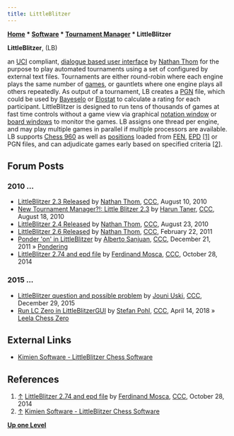 ```yaml
---
title: LittleBlitzer
---
```

**[Home](Home "Home") \* [Software](Software "Software") \* [Tournament Manager](Tournament_Manager "Tournament Manager") \* LittleBlitzer**


**LittleBlitzer**, (LB)  

an [UCI](UCI "UCI") compliant, [dialogue based user interface](https://en.wikipedia.org/wiki/Text-based_user_interface) by [Nathan Thom](Nathan_Thom "Nathan Thom") for the purpose to play automated tournaments using a set of configured by external text files. 
Tournaments are either round-robin where each engine plays the same number of [games](Chess_Game "Chess Game"), or gauntlets where one engine plays all others repeatedly. As output of a tournament, LB creates a [PGN](Portable_Game_Notation "Portable Game Notation") file, which could be used by [Bayeselo](index.php?title=Bayeselo&action=edit&redlink=1 "Bayeselo (page does not exist)") or [Elostat](index.php?title=Elostat&action=edit&redlink=1 "Elostat (page does not exist)") to calculate a rating for each participant. LittleBlitzer is designed to run tens of thousands of games at fast time controls without a game view via graphical [notation window](GUI#NotationWindow "GUI") or [board windows](GUI#BoardWindow "GUI") to monitor the games. LB assigns one thread per engine, and may play multiple games in parallel if multiple processors are available. LB supports [Chess 960](Chess960 "Chess960") as well as [positions](Chess_Position "Chess Position") loaded from [FEN](Forsyth-Edwards_Notation "Forsyth-Edwards Notation"), [EPD](Extended_Position_Description "Extended Position Description") <a id="cite-note-1" href="#cite-ref-1">[1]</a> or PGN files, and can adjudicate games early based on specified criteria <a id="cite-note-2" href="#cite-ref-2">[2]</a>.



## Forum Posts


### 2010 ...


* [LittleBlitzer 2.3 Released](http://www.talkchess.com/forum/viewtopic.php?t=35753) by [Nathan Thom](Nathan_Thom "Nathan Thom"), [CCC](CCC "CCC"), August 10, 2010
* [New Tournament Manager?!: Little Blitzer 2.3](http://www.talkchess.com/forum/viewtopic.php?t=35823) by [Harun Taner](Harun_Taner "Harun Taner"), [CCC](CCC "CCC"), August 18, 2010
* [LittleBlitzer 2.4 Released](http://www.talkchess.com/forum/viewtopic.php?t=35868) by [Nathan Thom](Nathan_Thom "Nathan Thom"), [CCC](CCC "CCC"), August 23, 2010
* [LittleBlitzer 2.6 Released](http://www.talkchess.com/forum/viewtopic.php?t=38167) by [Nathan Thom](Nathan_Thom "Nathan Thom"), [CCC](CCC "CCC"), February 22, 2011
* [Ponder 'on' in LittleBlitzer](http://www.talkchess.com/forum/viewtopic.php?t=41541) by [Alberto Sanjuan](Alberto_Sanjuan "Alberto Sanjuan"), [CCC](CCC "CCC"), December 21, 2011 » [Pondering](Pondering "Pondering")
* [LittleBlitzer 2.74 and epd file](http://www.talkchess.com/forum/viewtopic.php?t=54168) by [Ferdinand Mosca](Ferdinand_Mosca "Ferdinand Mosca"), [CCC](CCC "CCC"), October 28, 2014


### 2015 ...


* [LittleBlitzer question and possible problem](http://www.talkchess.com/forum/viewtopic.php?t=58730) by [Jouni Uski](Jouni_Uski "Jouni Uski"), [CCC](CCC "CCC"), December 29, 2015
* [Run LC Zero in LittleBlitzerGUI](http://www.talkchess.com/forum/viewtopic.php?t=67104) by [Stefan Pohl](index.php?title=Stefan_Pohl&action=edit&redlink=1 "Stefan Pohl (page does not exist)"), [CCC](CCC "CCC"), April 14, 2018 » [Leela Chess Zero](Leela_Chess_Zero "Leela Chess Zero")


## External Links


* [Kimien Software - LittleBlitzer Chess Software](http://www.kimiensoftware.com/software/chess/littleblitzer)


## References


1. <a id="cite-ref-1" href="#cite-note-1">↑</a> [LittleBlitzer 2.74 and epd file](http://www.talkchess.com/forum/viewtopic.php?t=54168) by [Ferdinand Mosca](Ferdinand_Mosca "Ferdinand Mosca"), [CCC](CCC "CCC"), October 28, 2014
2. <a id="cite-ref-2" href="#cite-note-2">↑</a> [Kimien Software - LittleBlitzer Chess Software](http://www.kimiensoftware.com/software/chess/littleblitzer)

**[Up one Level](Tournament_Manager "Tournament Manager")**







 
